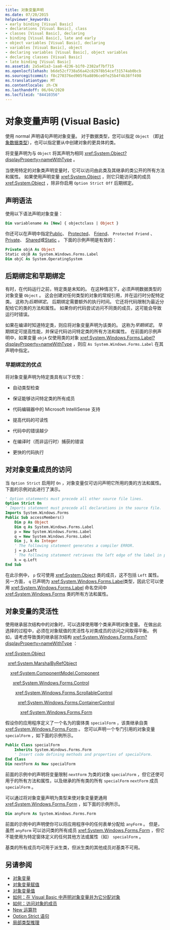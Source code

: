 ```yaml
---
title: 对象变量声明
ms.date: 07/20/2015
helpviewer_keywords:
- early binding [Visual Basic]
- declarations [Visual Basic], class
- classes [Visual Basic], declaring
- binding [Visual Basic], late and early
- object variables [Visual Basic], declaring
- variables [Visual Basic], object
- declaring variables [Visual Basic], object variables
- declaring classes [Visual Basic]
- late binding [Visual Basic]
ms.assetid: 2a5a41a3-1aa8-4236-b1f0-2382af7bf715
ms.openlocfilehash: b6de52cf738a56a42c82978b54cef31574ab0bcb
ms.sourcegitcommit: f8c270376ed905f6a8896ce0fe25b4f4b38ff498
ms.translationtype: MT
ms.contentlocale: zh-CN
ms.lasthandoff: 06/04/2020
ms.locfileid: "84410356"
---
```

# <a name="object-variable-declaration-visual-basic"></a>对象变量声明 (Visual Basic)
使用 normal 声明语句声明对象变量。 对于数据类型，您可以指定 `Object` （即[对象数据类型](../../../language-reference/data-types/object-data-type.md)），也可以指定要从中创建对象的更具体的类。  
  
 将变量声明为与 `Object` 将其声明为相同 <xref:System.Object?displayProperty=nameWithType> 。  
  
 当使用特定的对象类声明变量时，它可以访问由此类及其继承的类公开的所有方法和属性。 如果使用声明变量 <xref:System.Object> ，则它只能访问类的成员 <xref:System.Object> ，除非你启用 `Option Strict Off` 后期绑定。  
  
## <a name="declaration-syntax"></a>声明语法  
 使用以下语法声明对象变量：  
  
```vb  
Dim variablename As [New] { objectclass | Object }  
```  
  
 你还可以在声明中指定[Public](../../../language-reference/modifiers/public.md)、 [Protected](../../../language-reference/modifiers/protected.md)、 [Friend](../../../language-reference/modifiers/friend.md)、 `Protected Friend` 、 [Private](../../../language-reference/modifiers/private.md)、 [Shared](../../../language-reference/modifiers/shared.md)或[Static](../../../language-reference/modifiers/static.md) 。 下面的示例声明是有效的：  
  
```vb  
Private objA As Object  
Static objB As System.Windows.Forms.Label  
Dim objC As System.OperatingSystem  
```  
  
## <a name="late-binding-and-early-binding"></a>后期绑定和早期绑定  
 有时，在代码运行之前，特定类是未知的。 在这种情况下，必须声明数据类型的对象变量 `Object` 。 这会创建对任何类型的对象的常规引用，并在运行时分配特定类。 这称为*后期绑定*。 后期绑定需要额外的执行时间。 它还将代码限制为最近分配给它的类的方法和属性。 如果你的代码尝试访问不同类的成员，这可能会导致运行时错误。  
  
 如果在编译时知道特定类，则应将对象变量声明为该类的。 这称为*早期绑定*。 早期绑定可提高性能，并保证代码访问特定类的所有方法和属性。 在前面的示例声明中，如果变量 `objA` 仅使用类的对象 <xref:System.Windows.Forms.Label?displayProperty=nameWithType> ，则应 `As System.Windows.Forms.Label` 在其声明中指定。  
  
### <a name="advantages-of-early-binding"></a>早期绑定的优点  
 将对象变量声明为特定类具有以下优势：  
  
- 自动类型检查  
  
- 保证能够访问特定类的所有成员  
  
- 代码编辑器中的 Microsoft IntelliSense 支持  
  
- 提高代码的可读性  
  
- 代码中的错误越少  
  
- 在编译时（而非运行时）捕获的错误  
  
- 更快的代码执行  
  
## <a name="access-to-object-variable-members"></a>对对象变量成员的访问  
 当 `Option Strict` 启用时 `On` ，对象变量仅可访问声明它所用的类的方法和属性。 下面的示例对此进行了演示。  
  
```vb  
' Option statements must precede all other source file lines.  
Option Strict On  
' Imports statement must precede all declarations in the source file.  
Imports System.Windows.Forms  
Public Sub accessMembers()  
    Dim p As Object  
    Dim q As System.Windows.Forms.Label  
    p = New System.Windows.Forms.Label  
    q = New System.Windows.Forms.Label  
    Dim j, k As Integer  
    ' The following statement generates a compiler ERROR.  
    j = p.Left  
    ' The following statement retrieves the left edge of the label in pixels.  
    k = q.Left  
End Sub  
```  
  
 在此示例中， `p` 仅可使用 <xref:System.Object> 类的成员，这不包括 `Left` 属性。 另一方面， `q` 已声明为 <xref:System.Windows.Forms.Label>类型，因此它可以使用 <xref:System.Windows.Forms.Label> 命名空间中 <xref:System.Windows.Forms> 类的所有方法和属性。  
  
## <a name="flexibility-of-object-variables"></a>对象变量的灵活性  
 使用继承层次结构中的对象时，可以选择使用哪个类来声明对象变量。 在做出此选择的过程中，必须在对象赋值的灵活性与对类成员的访问之间取得平衡。 例如，请考虑导致类的继承层次结构 <xref:System.Windows.Forms.Form?displayProperty=nameWithType> ：  
  
 <xref:System.Object>  
  
 &nbsp;&nbsp;<xref:System.MarshalByRefObject>  
  
 &nbsp;&nbsp;&nbsp;&nbsp;<xref:System.ComponentModel.Component>  
  
 &nbsp;&nbsp;&nbsp;&nbsp;&nbsp;&nbsp;<xref:System.Windows.Forms.Control>  
  
 &nbsp;&nbsp;&nbsp;&nbsp;&nbsp;&nbsp;&nbsp;&nbsp;<xref:System.Windows.Forms.ScrollableControl>  
  
 &nbsp;&nbsp;&nbsp;&nbsp;&nbsp;&nbsp;&nbsp;&nbsp;&nbsp;&nbsp;<xref:System.Windows.Forms.ContainerControl>  
  
 &nbsp;&nbsp;&nbsp;&nbsp;&nbsp;&nbsp;&nbsp;&nbsp;&nbsp;&nbsp;&nbsp;&nbsp;<xref:System.Windows.Forms.Form>  
  
 假设你的应用程序定义了一个名为的窗体类 `specialForm` ，该类继承自类 <xref:System.Windows.Forms.Form> 。 您可以声明一个专门引用的对象变量 `specialForm` ，如下面的示例所示。  
  
```vb  
Public Class specialForm  
    Inherits System.Windows.Forms.Form  
    ' Insert code defining methods and properties of specialForm.  
End Class  
Dim nextForm As New specialForm  
```  
  
 前面的示例中的声明将变量限制 `nextForm` 为类的对象 `specialForm` ，但它还使可用于的所有方法和属性，以及继承的所有类的所有 `specialForm` `nextForm` 成员 `specialForm` 。  
  
 可以通过将对象变量声明为类型来使对象变量更通用 <xref:System.Windows.Forms.Form> ，如下面的示例所示。  
  
```vb  
Dim anyForm As System.Windows.Forms.Form  
```  
  
 前面的示例中的声明使你可以将应用程序中的任何表单分配给 `anyForm` 。 但是，虽然 `anyForm` 可以访问类的所有成员 <xref:System.Windows.Forms.Form> ，但它不能使用为特定窗体定义的任何其他方法或属性（如） `specialForm` 。  
  
 基类的所有成员均可用于派生类，但派生类的其他成员对基类不可用。  
  
## <a name="see-also"></a>另请参阅

- [对象变量](object-variables.md)
- [对象变量赋值](object-variable-assignment.md)
- [对象变量值](object-variable-values.md)
- [如何：在 Visual Basic 中声明对象变量并为它分配对象](how-to-declare-an-object-variable-and-assign-an-object-to-it.md)
- [如何：访问对象的成员](how-to-access-members-of-an-object.md)
- [New 运算符](../../../language-reference/operators/new-operator.md)
- [Option Strict 语句](../../../language-reference/statements/option-strict-statement.md)
- [局部类型推理](local-type-inference.md)
